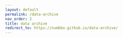 ```yaml
---
layout: default
permalink: /data-archive
nav_order: 2
title: data archive
redirect_to: https://numbbo.github.io/data-archive/
---
```

